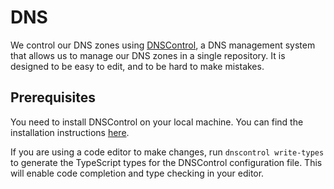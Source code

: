 # DNS

We control our DNS zones using [DNSControl](https://dnscontrol.org), a DNS management system that allows us to manage our DNS zones in a single repository. It is designed to be easy to edit, and to be hard to make mistakes.

## Prerequisites

You need to install DNSControl on your local machine. You can find the installation instructions [here](https://docs.dnscontrol.org/getting-started/getting-started).

If you are using a code editor to make changes, run `dnscontrol write-types` to generate the TypeScript types for the DNSControl configuration file. This will enable code completion and type checking in your editor.